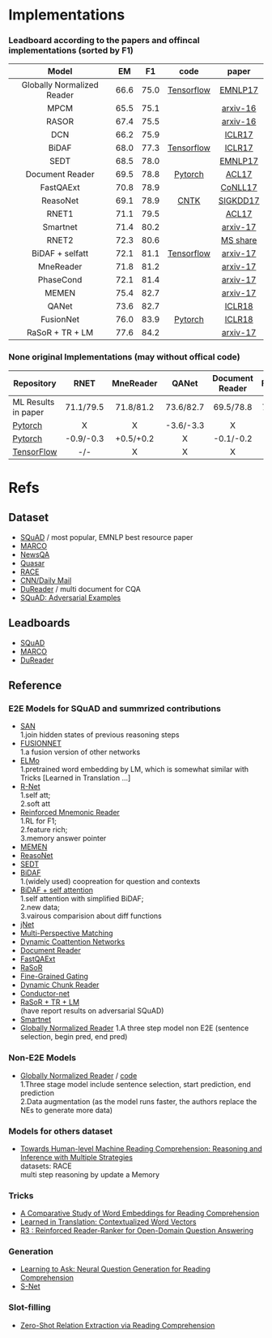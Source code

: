 # Implementations

### Leadboard according to the papers and offincal implementations (sorted by F1)
Model | EM | F1 | code | paper |
:----:|:--:|:--:|:----:|:-----:|
Globally Normalized Reader | 66.6 | 75.0 | [Tensorflow](https://github.com/baidu-research/GloballyNormalizedReader) | [EMNLP17](https://www.aclweb.org/anthology/D17-1111) |
MPCM | 65.5 | 75.1 | | [arxiv-16](https://arxiv.org/pdf/1612.04211.pdf) |
RASOR| 67.4 | 75.5 | | [arxiv-16](https://arxiv.org/pdf/1611.01436.pdf)
DCN  | 66.2 | 75.9 | | [ICLR17](https://arxiv.org/pdf/1611.01604.pdf) |
BiDAF | 68.0 | 77.3 | [Tensorflow](https://github.com/allenai/bi-att-flow) | [ICLR17](https://arxiv.org/abs/1611.01603) |
SEDT | 68.5 | 78.0 | | [EMNLP17](https://arxiv.org/pdf/1703.00572.pdf) |
Document Reader | 69.5 | 78.8 | [Pytorch](https://github.com/facebookresearch/DrQA) | [ACL17](https://arxiv.org/pdf/1704.00051.pdf) |
FastQAExt | 70.8 | 78.9 |  | [CoNLL17](https://arxiv.org/pdf/1703.04816.pdf) |
ReasoNet | 69.1 | 78.9 | [CNTK](https://github.com/Microsoft/CNTK/tree/penhe/reasonet_tutorial/Examples/LanguageUnderstanding/ReasoNet) | [SIGKDD17](https://arxiv.org/pdf/1609.05284.pdf) |
RNET1 | 71.1 | 79.5 | | [ACL17](http://www.aclweb.org/anthology/P17-1018) |
Smartnet | 71.4 | 80.2 | | [arxiv-17](https://arxiv.org/pdf/1710.02772.pdf) |
RNET2 | 72.3 | 80.6 | | [MS share](https://www.microsoft.com/en-us/research/wp-content/uploads/2017/05/r-net.pdf) |
BiDAF + selfatt | 72.1 | 81.1 | [Tensorflow](github.com/allenai/document-qa) | [arxiv-17](https://arxiv.org/pdf/1710.10723.pdf) |
MneReader | 71.8 | 81.2 | | [arxiv-17](https://arxiv.org/abs/1705.02798) |
PhaseCond | 72.1 | 81.4 | | [arxiv-17](https://arxiv.org/pdf/1710.10504.pdf) |
MEMEN     | 75.4 | 82.7 | | [arxiv-17](https://arxiv.org/pdf/1707.09098.pdf) |
QANet     | 73.6 | 82.7 | | [ICLR18](https://openreview.net/pdf?id=B14TlG-RW)
FusionNet | 76.0 | 83.9 | [Pytorch](https://github.com/momohuang/FusionNet-NLI) | [ICLR18](https://arxiv.org/pdf/1711.07341.pdf) |
RaSoR + TR + LM | 77.6 | 84.2 | | [arxiv-17](https://arxiv.org/pdf/1712.03609.pdf) |

### None original Implementations (may without offical code)
Repository | RNET | MneReader | QANet | Document Reader | FusionNet |
-----------|:----:|:---------:|:-----:|:---------------:|:---------:|
ML Results in paper | 71.1/79.5 | 71.8/81.2 | 73.6/82.7 | 69.5/78.8 | 76.0/83.9 |
[Pytorch](https://github.com/minsangkim142/QANet) | X | X | -3.6/-3.3 | X | X |
[Pytorch](https://github.com/HKUST-KnowComp/MnemonicReader) | -0.9/-0.3 | +0.5/+0.2 | X | -0.1/-0.2 | X |
[TensorFlow](https://github.com/HKUST-KnowComp/R-Net) | -/- | X | X | X | X |

# Refs

## Dataset
- [SQuAD](https://rajpurkar.github.io/SQuAD-explorer/) / most popular, EMNLP best resource paper
- [MARCO](http://www.msmarco.org/)
- [NewsQA](https://datasets.maluuba.com/NewsQA)
- [Quasar](https://github.com/bdhingra/quasar)
- [RACE](http://www.cs.cmu.edu/~glai1/data/race/)
- [CNN/Daily Mail](https://github.com/deepmind/rc-data/)
- [DuReader](https://arxiv.org/pdf/1711.05073.pdf) / multi document for CQA
- [SQuAD: Adversarial Examples](https://arxiv.org/pdf/1707.07328.pdf)

## Leadboards
- [SQuAD](https://rajpurkar.github.io/SQuAD-explorer/)
- [MARCO](http://www.msmarco.org/leaders.aspx)
- [DuReader](http://ai.baidu.com/broad/leaderboard?dataset=dureader)

## Reference

### E2E Models for SQuAD and summrized contributions
- [SAN](https://arxiv.org/pdf/1712.03556.pdf)  
1.join hidden states of previous reasoning steps
- [FUSIONNET](https://arxiv.org/pdf/1711.07341.pdf)  
1.a fusion version of other networks
- [ELMo](https://openreview.net/pdf?id=S1p31z-Ab)  
1.pretrained word embedding by LM, which is somewhat similar with Tricks [Learned in Translation ...]
- [R-Net](https://www.microsoft.com/en-us/research/wp-content/uploads/2017/05/r-net.pdf)  
1.self att;  
2.soft att
- [Reinforced Mnemonic Reader](https://arxiv.org/abs/1705.02798)  
1.RL for F1;  
2.feature rich;  
3.memory answer pointer  
- [MEMEN](https://arxiv.org/abs/1707.09098)
- [ReasoNet](https://arxiv.org/abs/1609.05284)
- [SEDT](https://arxiv.org/abs/1703.00572)
- [BiDAF](https://arxiv.org/abs/1611.01603)  
1.(widely used) coopreation for question and contexts
- [BiDAF + self attention](https://arxiv.org/pdf/1710.10723.pdf)  
1.self attention with simplified BiDAF;  
2.new data;  
3.vairous comparision about diff functions
- [jNet](https://arxiv.org/abs/1703.04617)
- [Multi-Perspective Matching](https://arxiv.org/abs/1612.04211)
- [Dynamic Coattention Networks](https://arxiv.org/abs/1611.01604)
- [Document Reader](https://arxiv.org/abs/1704.00051)
- [FastQAExt](https://arxiv.org/abs/1703.04816)
- [RaSoR](https://arxiv.org/abs/1611.01436)
- [Fine-Grained Gating](https://arxiv.org/abs/1611.01724)
- [Dynamic Chunk Reader](https://arxiv.org/abs/1610.09996)
- [Conductor-net](https://arxiv.org/pdf/1710.10504.pdf)
- [RaSoR + TR + LM](https://arxiv.org/pdf/1712.03609.pdf)  
(have report results on adversarial SQuAD)
- [Smartnet](https://arxiv.org/pdf/1710.02772.pdf)
- [Globally Normalized Reader](https://www.aclweb.org/anthology/D17-1111)
1.A three step model non E2E (sentence selection, begin pred, end pred)

### Non-E2E Models
- [Globally Normalized Reader](http://aclweb.org/anthology/D17-1111) / [code](https://github.com/baidu-research/GloballyNormalizedReader)  
1.Three stage model include sentence selection, start prediction, end prediction  
2.Data augmentation (as the model runs faster, the authors replace the NEs to generate more data)


### Models for others dataset
- [Towards Human-level Machine Reading Comprehension: Reasoning and Inference with Multiple Strategies](https://arxiv.org/pdf/1711.04964.pdf)  
datasets: RACE  
multi step reasoning by update a Memory

### Tricks
- [A Comparative Study of Word Embeddings for Reading Comprehension](https://arxiv.org/pdf/1703.00993.pdf)
- [Learned in Translation: Contextualized Word Vectors](https://einstein.ai/static/images/layouts/research/cove/McCann2017LearnedIT.pdf)
- [R3 : Reinforced Reader-Ranker for Open-Domain Question Answering](https://arxiv.org/pdf/1709.00023.pdf)

### Generation
- [Learning to Ask: Neural Question Generation for Reading Comprehension](http://aclweb.org/anthology/P/P17/P17-1123.pdf)
- [S-Net](https://arxiv.org/pdf/1706.04815.pdf)

### Slot-filling
- [Zero-Shot Relation Extraction via Reading Comprehension](https://arxiv.org/pdf/1706.04115.pdf)
